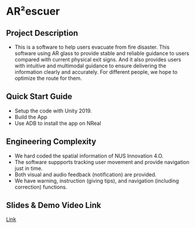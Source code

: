 # AR²escuer

## Project Description
- This is a software to help users evacuate from fire disaster. This software using AR glass to provide stable and reliable guidance to users compared with current physical exit signs. And it also provides users with intuitive and multimodal guidance to ensure delivering the information clearly and accurately. For different people, we hope to optimize the route for them.

## Quick Start Guide
- Setup the code with Unity 2019.
- Build the App
- Use ADB to install the app on NReal

## Engineering Complexity
- We hard coded the spatial information of NUS Innovation 4.O.
- The software suppports tracking user movement and provide navigation just in time.
- Both visual and audio feedback (notification) are provided.
- We have warning, instruction (giving tips), and navigation (including correction) functions.

## Slides & Demo Video Link
[Link](https://docs.google.com/presentation/d/1owkUnGaff20H45DOr6p4lPeKmdNuIRInWyszojVcpcU/edit?usp=sharing)
